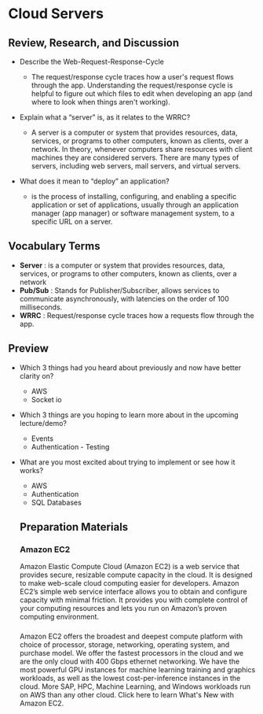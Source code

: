 # Cloud Servers

## Review, Research, and Discussion

- Describe the Web-Request-Response-Cycle

  - The request/response cycle traces how a user's request flows through the app. Understanding the request/response cycle is helpful to figure out which files to edit when developing an app (and where to look when things aren't working).

- Explain what a “server” is, as it relates to the WRRC?
  - A server is a computer or system that provides resources, data, services, or programs to other computers, known as clients, over a network. In theory, whenever computers share resources with client machines they are considered servers. There are many types of servers, including web servers, mail servers, and virtual servers.
- What does it mean to “deploy” an application?
  - is the process of installing, configuring, and enabling a specific application or set of applications, usually through an application manager (app manager) or software management system, to a specific URL on a server.

## Vocabulary Terms

- **Server** : is a computer or system that provides resources, data, services, or programs to other computers, known as clients, over a network
- **Pub/Sub** : Stands for Publisher/Subscriber, allows services to communicate asynchronously, with latencies on the order of 100 milliseconds.
- **WRRC** : Request/response cycle traces how a requests flow through the app.

## Preview

- Which 3 things had you heard about previously and now have better clarity on?

  - AWS
  - Socket io

- Which 3 things are you hoping to learn more about in the upcoming lecture/demo?

  - Events
  - Authentication - Testing

- What are you most excited about trying to implement or see how it works?

  - AWS
  - Authentication
  - SQL Databases

  ## Preparation Materials

  ### Amazon EC2

  Amazon Elastic Compute Cloud (Amazon EC2) is a web service that provides secure, resizable compute capacity in the cloud. It is designed to make web-scale cloud computing easier for developers. Amazon EC2’s simple web service interface allows you to obtain and configure capacity with minimal friction. It provides you with complete control of your computing resources and lets you run on Amazon’s proven computing environment.
  ###
  Amazon EC2 offers the broadest and deepest compute platform with choice of processor, storage, networking, operating system, and purchase model. We offer the fastest processors in the cloud and we are the only cloud with 400 Gbps ethernet networking. We have the most powerful GPU instances for machine learning training and graphics workloads, as well as the lowest cost-per-inference instances in the cloud. More SAP, HPC, Machine Learning, and Windows workloads run on AWS than any other cloud. Click here to learn What's New with Amazon EC2.
